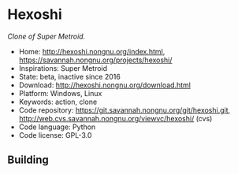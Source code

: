 # Hexoshi

_Clone of Super Metroid._

- Home: http://hexoshi.nongnu.org/index.html, https://savannah.nongnu.org/projects/hexoshi/
- Inspirations: Super Metroid
- State: beta, inactive since 2016
- Download: http://hexoshi.nongnu.org/download.html
- Platform: Windows, Linux
- Keywords: action, clone
- Code repository: https://git.savannah.nongnu.org/git/hexoshi.git, http://web.cvs.savannah.nongnu.org/viewvc/hexoshi/ (cvs)
- Code language: Python
- Code license: GPL-3.0

## Building
